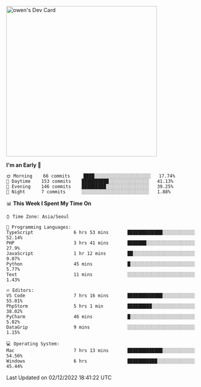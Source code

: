 <a href="https://app.daily.dev/owen_9066"><img src="https://api.daily.dev/devcards/51e5c69f10114f2abe0ae390c27b0828.png?r=hyb" width="400" alt="owen's Dev Card"/></a>

 
 <!--START_SECTION:waka-->
**I'm an Early 🐤** 

```text
🌞 Morning    66 commits     ████░░░░░░░░░░░░░░░░░░░░░   17.74% 
🌆 Daytime    153 commits    ██████████░░░░░░░░░░░░░░░   41.13% 
🌃 Evening    146 commits    █████████░░░░░░░░░░░░░░░░   39.25% 
🌙 Night      7 commits      ░░░░░░░░░░░░░░░░░░░░░░░░░   1.88%

```


📊 **This Week I Spent My Time On** 

```text
⌚︎ Time Zone: Asia/Seoul

💬 Programming Languages: 
TypeScript               6 hrs 53 mins       █████████████░░░░░░░░░░░░   52.14% 
PHP                      3 hrs 41 mins       ███████░░░░░░░░░░░░░░░░░░   27.9% 
JavaScript               1 hr 12 mins        ██░░░░░░░░░░░░░░░░░░░░░░░   9.07% 
Python                   45 mins             █░░░░░░░░░░░░░░░░░░░░░░░░   5.77% 
Text                     11 mins             ░░░░░░░░░░░░░░░░░░░░░░░░░   1.43%

🔥 Editors: 
VS Code                  7 hrs 16 mins       █████████████░░░░░░░░░░░░   55.01% 
PhpStorm                 5 hrs 1 min         █████████░░░░░░░░░░░░░░░░   38.02% 
PyCharm                  46 mins             █░░░░░░░░░░░░░░░░░░░░░░░░   5.82% 
DataGrip                 9 mins              ░░░░░░░░░░░░░░░░░░░░░░░░░   1.15%

💻 Operating System: 
Mac                      7 hrs 13 mins       █████████████░░░░░░░░░░░░   54.56% 
Windows                  6 hrs               ███████████░░░░░░░░░░░░░░   45.44%

```


 Last Updated on 02/12/2022 18:41:22 UTC
<!--END_SECTION:waka-->
